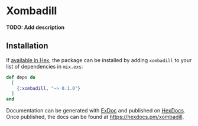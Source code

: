 # Xombadill

**TODO: Add description**

## Installation

If [available in Hex](https://hex.pm/docs/publish), the package can be installed
by adding `xombadill` to your list of dependencies in `mix.exs`:

```elixir
def deps do
  [
    {:xombadill, "~> 0.1.0"}
  ]
end
```

Documentation can be generated with [ExDoc](https://github.com/elixir-lang/ex_doc)
and published on [HexDocs](https://hexdocs.pm). Once published, the docs can
be found at <https://hexdocs.pm/xombadill>.

